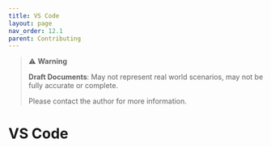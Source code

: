 ```yaml
---
title: VS Code
layout: page
nav_order: 12.1
parent: Contributing
---
```


> ⚠️ **Warning**
>  
> **Draft Documents**: May not represent real world scenarios, may not be fully accurate or complete.
>
> Please contact the author for more information.


# VS Code
